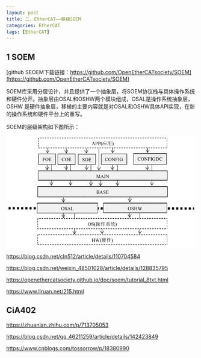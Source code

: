 ```yaml
---
layout: post
title: 二、EtherCAT——移植SOEM
categories: EtherCAT
tags: [EtherCAT]
---
```


## 1 SOEM

[github SEOEM下载链接：https://github.com/OpenEtherCATsociety/SOEM](https://github.com/OpenEtherCATsociety/SOEM)

SOEM库采用分层设计，并且提供了一个抽象层，将SOEM协议栈与具体操作系统和硬件分开。抽象层由OSAL和OSHW两个模块组成，OSAL是操作系统抽象层，OSHW 是硬件抽象层，移植的主要内容就是对OSAL和OSHW具体API实现，在新的操作系统和硬件平台上的重写。

SOEM的层级架构如下图所示：

![alt text](./ethercat_image/image.png)

https://blog.csdn.net/cln512/article/details/110704584

https://blog.csdn.net/weixin_48501028/article/details/128835795

https://openethercatsociety.github.io/doc/soem/tutorial_8txt.html

https://www.liruan.net/215.html




## CiA402

https://zhuanlan.zhihu.com/p/713705053

https://blog.csdn.net/qq_46211259/article/details/142423849

https://www.cnblogs.com/tossorrow/p/18380990

